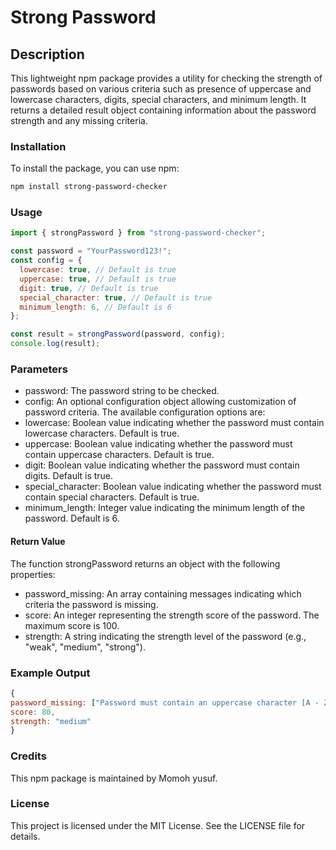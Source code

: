 # Strong Password

## Description

This lightweight npm package provides a utility for checking the strength of passwords based on various criteria such as presence of uppercase and lowercase characters, digits, special characters, and minimum length. It returns a detailed result object containing information about the password strength and any missing criteria.

### Installation

To install the package, you can use npm:

```bash
npm install strong-password-checker
```

### Usage

```javascript
import { strongPassword } from "strong-password-checker";
```

```javascript
const password = "YourPassword123!";
const config = {
  lowercase: true, // Default is true
  uppercase: true, // Default is true
  digit: true, // Default is true
  special_character: true, // Default is true
  minimum_length: 6, // Default is 6
};

const result = strongPassword(password, config);
console.log(result);
```

### Parameters

- password: The password string to be checked.
- config: An optional configuration object allowing customization of password criteria. The available configuration options are:
- lowercase: Boolean value indicating whether the password must contain lowercase characters. Default is true.
- uppercase: Boolean value indicating whether the password must contain uppercase characters. Default is true.
- digit: Boolean value indicating whether the password must contain digits. Default is true.
- special_character: Boolean value indicating whether the password must contain special characters. Default is true.
- minimum_length: Integer value indicating the minimum length of the password. Default is 6.

#### Return Value

The function strongPassword returns an object with the following properties:

- password_missing: An array containing messages indicating which criteria the password is missing.
- score: An integer representing the strength score of the password. The maximum score is 100.
- strength: A string indicating the strength level of the password (e.g., "weak", "medium", "strong").

### Example Output

```javascript
{
password_missing: ["Password must contain an uppercase character [A - Z]"],
score: 80,
strength: "medium"
}
```

### Credits

This npm package is maintained by Momoh yusuf.

### License

This project is licensed under the MIT License. See the LICENSE file for details.

